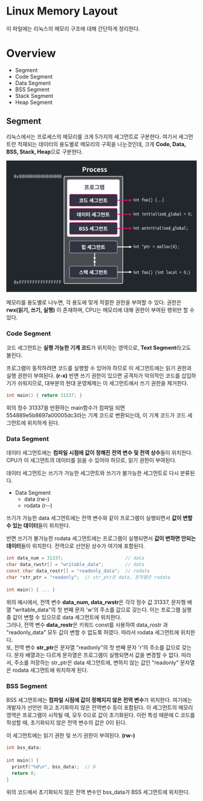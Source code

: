 # Linux Memory Layout
이 파일에는 리눅스의 메모리 구조에 대해 간단하게 정리한다.

# Overview
- Segment
- Code Segment
- Data Segment
- BSS Segment
- Stack Segment
- Heap Segment

## Segment
리눅스에서는 프로세스의 메모리를 크게 5가지의 세그먼트로 구분한다. 여기서 세그먼트란 적재되는 데이터의 용도별로 메모리의 구획을 나눈것인데, 크게 **Code, Data, BSS, Stack, Heap**으로 구분한다.

![linux_process_memory_segment](Img/linux_process_memory_segment.png)

메모리를 용도별로 나누면, 각 용도에 맞게 적절한 권한을 부여할 수 있다. 권한은 **rwx(읽기, 쓰기, 실행)** 이 존재하며, CPU는 메모리에 대해 권한이 부여된 행위만 할 수 있다.

### Code Segment
코드 세그먼트는 **실행 가능한 기계 코드**가 위치하는 영역으로, **Text Segment**라고도 불린다.  

프로그램이 동작하려면 코드를 실행할 수 있어야 하므로 이 세그먼트에는 읽기 권한과 실행 권한이 부여된다. **(r-x)** 반면 쓰기 권한이 있으면 공격자가 악의적인 코드를 삽입하기가 쉬워지므로, 대부분의 현대 운영체제는 이 세그먼트에서 쓰기 권한을 제거한다.

```c
int main() { return 31337; }
```

위의 정수 31337을 반환하는 main함수가 컴파일 되면 554889e5b8697a00005dc3라는 기계 코드로 변환되는데, 이 기계 코드가 코드 세그먼트에 위치하게 된다.

### Data Segment
데이터 세그먼트에는 **컴파일 시점에 값이 정해진 전역 변수 및 전역 상수**들이 위치한다. CPU가 이 세그먼트의 데이터를 읽을 수 있어야 하므로, 읽기 권한이 부여된다.  

데이터 세그먼트는 쓰기가 가능한 세그먼트와 쓰기가 불가능한 세그먼트로 다시 분류된다.  

- Data Segment
  - data (rw-)
  - rodata (r--)

쓰기가 가능한 data 세그먼트에는 전역 변수와 같이 프로그램이 실행되면서 **값이 변할 수 있는 데이터**들이 위치한다.  

반면 쓰기가 불가능한 rodata 세그먼트에는 프로그램이 실행되면서 **값이 변하면 안되는 데이터**들이 위치한다. 전역으로 선언된 상수가 여기에 포함된다.

```c
int data_num = 31337;                       // data
char data_rwstr[] = "writable_data";        // data
const char data_rostr[] = "readonly_data";  // rodata
char *str_ptr = "readonly";  // str_ptr은 data, 문자열은 rodata

int main() { ... }
```

위의 예시에서, 전역 변수 **data_num, data_rwstr**은 각각 정수 값 31337, 문자형 배열 "writable_data"의 첫 번째 문자 'w'의 주소를 값으로 갖는다. 이는 프로그램 실행 중 값이 변할 수 있으므로 data 세그먼트에 위치한다.  
그러나, 전역 변수 **data_rostr**은 키워드 const를 사용하여 data_rostr 과 "readonly_data" 모두 값이 변할 수 없도록 하였다. 따라서 rodata 세그먼트에 위치한다.   
또, 전역 변수 **str_ptr**은 문자열 "readonly"의 첫 번째 문자 'r'의 주소를 값으로 갖는다. 문자 배열과는 다르게 문자열은 프로그램이 실행되면서 값을 변경할 수 없다. 따라서, 주소를 저장하는 str_ptr은 data 세그먼트에, 변하지 않는 값인 "readonly" 문자열은 rodata 세그먼트에 위치하게 된다.

### BSS Segment
BSS 세그먼트에는 **컴파일 시점에 값이 정해지지 않은 전역 변수**가 위치한다. 여기에는 개발자가 선언만 하고 초기화하지 않은 전역변수 등이 포함된다. 이 세그먼트의 메모리 영역은 프로그램이 시작될 때, 모두 0으로 값이 초기화된다. 이런 특성 때문에 C 코드를 작성할 때, 초기화되지 않은 전역 변수의 값은 0이 된다.  

이 세그먼트에는 읽기 권한 및 쓰기 권한이 부여된다. **(rw-)**

```c
int bss_data;

int main() {
  printf("%d\n", bss_data);  // 0
  return 0;
}
```

위의 코드에서 초기화되지 않은 전역 변수인 bss_data가 BSS 세그먼트에 위치한다.
